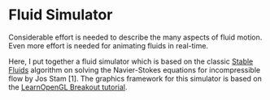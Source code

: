 # Fluid Simulator 

Considerable effort is needed to describe the many aspects of fluid motion.
Even more effort is needed for animating fluids in real-time.

Here, I put together a fluid simulator which is based on the classic [Stable Fluids](http://www.dgp.toronto.edu/people/stam/reality/Research/pdf/GDC03.pdf)
algorithm on solving the Navier-Stokes equations for incompressible flow by Jos Stam [1].
The graphics framework for this simulator is based on the [LearnOpenGL Breakout tutorial](https://learnopengl.com/In-Practice/2D-Game/Breakout).
